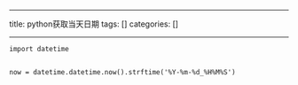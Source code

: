 
--- 
title:  python获取当天日期 
tags: []
categories: [] 

---
```
import datetime


now = datetime.datetime.now().strftime('%Y-%m-%d_%H%M%S')

```
